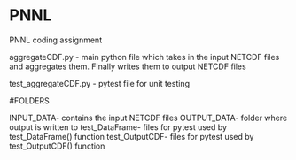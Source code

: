 # PNNL
PNNL coding assignment

aggregateCDF.py - main python file which takes in the input NETCDF files and aggregates them. Finally writes them to output NETCDF files

test_aggregateCDF.py - pytest file for unit testing


#FOLDERS

INPUT_DATA- contains the input NETCDF files
OUTPUT_DATA- folder where output is written to
test_DataFrame- files for pytest used by test_DataFrame() function
test_OutputCDF- files for pytest used by test_OutputCDF() function